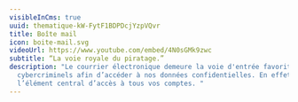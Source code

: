 ```yaml
---
visibleInCms: true
uuid: thematique-kW-FytF1BDPDcjYzpVQvr
title: Boîte mail
icon: boite-mail.svg
videoUrl: https://www.youtube.com/embed/4N0sGMk9zwc
subtitle: “La voie royale du piratage.”
description: "Le courrier électronique demeure la voie d'entrée favorite des
  cybercriminels afin d’accéder à nos données confidentielles. En effet, c’est
  l’élément central d’accès à tous vos comptes. "
---
```


